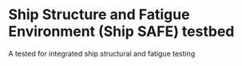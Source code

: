 # Ship Structure and Fatigue Environment (Ship SAFE) testbed
A tested for integrated ship structural and fatigue testing
